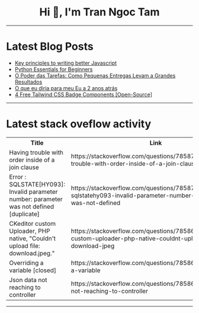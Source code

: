 <h1 align="center">Hi 👋, I'm Tran Ngoc Tam</h1>

---

# Latest Blog Posts 
<!-- BLOG-POST-LIST:START -->
- [Key principles to writing better Javascript](https://dev.to/mtendekuyokwa19/key-principles-to-writing-better-javascript-no9)
- [Python Essentials for Beginners](https://dev.to/tushrv/python-essentials-for-beginners-4edm)
- [O Poder das Tarefas: Como Pequenas Entregas Levam a Grandes Resultados](https://dev.to/kecbm/o-poder-das-tarefas-como-pequenas-entregas-levam-a-grandes-resultados-2of6)
- [O que eu diria para meu Eu a 2 anos atrás](https://dev.to/mateussousa00/o-que-eu-diria-para-meu-eu-a-2-anos-atras-c3e)
- [4 Free Tailwind CSS Badge Components [Open-Source]](https://dev.to/creativetim_official/4-free-tailwind-css-badge-components-open-source-589p)
<!-- BLOG-POST-LIST:END -->

---

# Latest stack oveflow activity
<table>
  <tr><th>Title</th><th>Link</th></tr>
  <!-- STACKOVERFLOW:START --><tr><td>Having trouble with order inside of a join clause</td><td>https://stackoverflow.com/questions/78587073/having-trouble-with-order-inside-of-a-join-clause</td></tr><tr><td>Error : SQLSTATE[HY093]: Invalid parameter number: parameter was not defined [duplicate]</td><td>https://stackoverflow.com/questions/78587071/error-sqlstatehy093-invalid-parameter-number-parameter-was-not-defined</td></tr><tr><td>CKeditor custom Uploader, PHP native, &quot;Couldn&#39;t upload file: download.jpeg.&quot;</td><td>https://stackoverflow.com/questions/78586834/ckeditor-custom-uploader-php-native-couldnt-upload-file-download-jpeg</td></tr><tr><td>Overriding a variable [closed]</td><td>https://stackoverflow.com/questions/78586690/overriding-a-variable</td></tr><tr><td>Json data not reaching to controller</td><td>https://stackoverflow.com/questions/78586679/json-data-not-reaching-to-controller</td></tr><!-- STACKOVERFLOW:END -->
</table>

---



